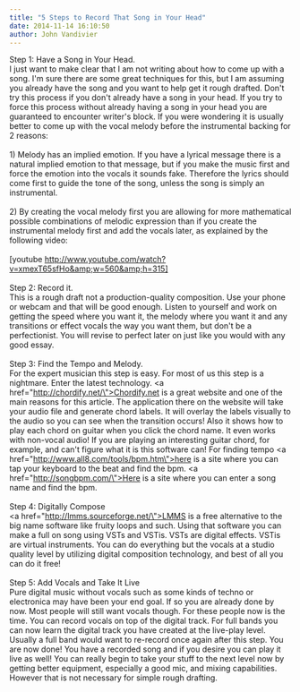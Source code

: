 ```yaml
---
title: "5 Steps to Record That Song in Your Head"
date: 2014-11-14 16:10:50
author: John Vandivier
---
```




Step 1: Have a Song in Your Head.<br />I just want to make clear that I am not writing about how to come up with a song. I'm sure there are some great techniques for this, but I am assuming you already have the song and you want to help get it rough drafted. Don't try this process if you don't already have a song in your head. If you try to force this process without already having a song in your head you are guaranteed to encounter writer's block. If you were wondering it is usually better to come up with the vocal melody before the instrumental backing for 2 reasons:<br /><br />1) Melody has an implied emotion. If you have a lyrical message there is a natural implied emotion to that message, but if you make the music first and force the emotion into the vocals it sounds fake. Therefore the lyrics should come first to guide the tone of the song, unless the song is simply an instrumental.<br /><br />2) By creating the vocal melody first you are allowing for more mathematical possible combinations of melodic expression than if you create the instrumental melody first and add the vocals later, as explained by the following video:<br /><br />[youtube http://www.youtube.com/watch?v=xmexT65sfHo&amp;w=560&amp;h=315]<br /><br />Step 2: Record it.<br />This is a rough draft not a production-quality composition. Use your phone or webcam and that will be good enough. Listen to yourself and work on getting the speed where you want it, the melody where you want it and any transitions or effect vocals the way you want them, but don't be a perfectionist. You will revise to perfect later on just like you would with any good essay.<br /><br />Step 3: Find the Tempo and Melody.<br />For the expert musician this step is easy. For most of us this step is a nightmare. Enter the latest technology. <a href=\"http://chordify.net/\">Chordify.net</a> is a great website and one of the main reasons for this article. The application there on the website will take your audio file and generate chord labels. It will overlay the labels visually to the audio so you can see when the transition occurs! Also it shows how to play each chord on guitar when you click the chord name. It even works with non-vocal audio! If you are playing an interesting guitar chord, for example, and can't figure what it is this software can! For finding tempo <a href=\"http://www.all8.com/tools/bpm.htm\">here is a site</a> where you can tap your keyboard to the beat and find the bpm. <a href=\"http://songbpm.com/\">Here is a site</a> where you can enter a song name and find the bpm.<br /><br />Step 4: Digitally Compose<br /><a href=\"http://lmms.sourceforge.net/\">LMMS</a> is a free alternative to the big name software like fruity loops and such. Using that software you can make a full on song using VSTs and VSTis. VSTs are digital effects. VSTis are virtual instruments. You can do everything but the vocals at a studio quality level by utilizing digital composition technology, and best of all you can do it free!<br /><br />Step 5: Add Vocals and Take It Live<br />Pure digital music without vocals such as some kinds of techno or electronica may have been your end goal. If so you are already done by now. Most people will still want vocals though. For these people now is the time. You can record vocals on top of the digital track. For full bands you can now learn the digital track you have created at the live-play level. Usually a full band would want to re-record once again after this step. You are now done! You have a recorded song and if you desire you can play it live as well! You can really begin to take your stuff to the next level now by getting better equipment, especially a good mic, and mixing capabilities. However that is not necessary for simple rough drafting.
